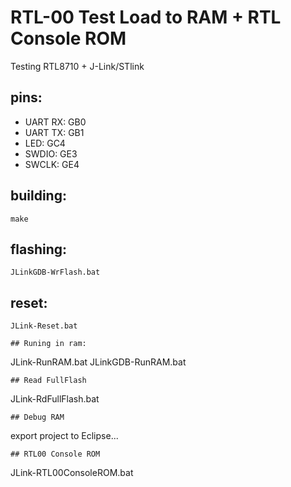 # RTL-00 Test Load to RAM + RTL Console ROM

Testing RTL8710 + J-Link/STlink  

## pins:
* UART RX: GB0  
* UART TX: GB1  
* LED:     GC4  
* SWDIO:   GE3  
* SWCLK:   GE4  
## building:
```
make
```
## flashing:
```
JLinkGDB-WrFlash.bat
```
## reset:
```
JLink-Reset.bat
```
```
## Runing in ram:
```
JLink-RunRAM.bat
JLinkGDB-RunRAM.bat
```
## Read FullFlash
```
JLink-RdFullFlash.bat
```
## Debug RAM
```
export project to Eclipse...
```
## RTL00 Console ROM
```
JLink-RTL00ConsoleROM.bat
```


